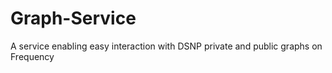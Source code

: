 # Graph-Service

A service enabling easy interaction with DSNP private and public graphs on Frequency
